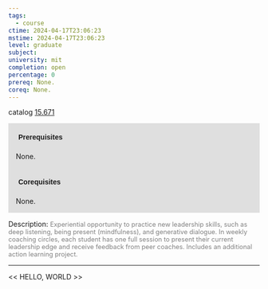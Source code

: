 ```yaml
---
tags:
  - course
ctime: 2024-04-17T23:06:23
mstime: 2024-04-17T23:06:23
level: graduate
subject: 
university: mit
completion: open
percentage: 0
prereq: None.
coreq: None.
---
```


catalog [15.671](http://student.mit.edu/catalog/m15b.html#15.671)

<span style="display: block; padding: 15px; background-color: rgb(100, 100, 100, 0.2);"><font id="m_prereq1220_0" style="display: block; font-family: Arial, sans-serif; font-weight: bold; padding: 5px">Prerequisites</font><br><span id="prereq1220_0">None.</span></span>
<span style="display: block; padding: 15px; background-color: rgb(100, 100, 100, 0.2);"><font id="m_coreq1220_0" style="display: block; font-family: Arial, sans-serif; font-weight: bold; padding: 5px">Corequisites</font><br><span id="coreq1220_0">None.</span></span>

<font style="">Description:</font>
<font style="color: grey; font-size: 0.8rem;">Experiential opportunity to practice new leadership skills, such as deep listening, being present (mindfulness), and generative dialogue. In weekly coaching circles, each student has one full session to present their current leadership edge and receive feedback from peer coaches. Includes an additional action learning project.</font>



---

<< HELLO, WORLD >>
